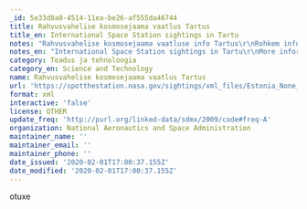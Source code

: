```yaml
---
_id: 5e33d8a0-4514-11ea-be26-af555da46744
title: Rahvusvahelise kosmosejaama vaatlus Tartus
title_en: International Space Station sightings in Tartu
notes: "Rahvusvahelise kosmosejaama vaatluse info Tartus\r\nRohkem infot: https://spotthestation.nasa.gov/sightings/view.cfm?country=Estonia&region=None&city=Tartu#"
notes_en: "International Space Station sightings in Tartu\r\nMore information: https://spotthestation.nasa.gov/sightings/view.cfm?country=Estonia&region=None&city=Tartu#"
category: Teadus ja tehnoloogia
category_en: Science and Technology
name: Rahvusvahelise kosmosejaama vaatlus Tartus
url: 'https://spotthestation.nasa.gov/sightings/xml_files/Estonia_None_Tartu.xml'
format: xml
interactive: 'false'
license: OTHER
update_freq: 'http://purl.org/linked-data/sdmx/2009/code#freq-A'
organization: National Aeronautics and Space Administration
maintainer_name: ''
maintainer_email: ''
maintainer_phone: ''
date_issued: '2020-02-01T17:00:37.155Z'
date_modified: '2020-02-01T17:00:37.155Z'
---
```

otuxe
